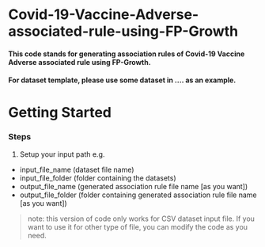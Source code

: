 # Covid-19-Vaccine-Adverse-associated-rule-using-FP-Growth
#### This code stands for generating association rules of Covid-19 Vaccine Adverse associated rule using FP-Growth.
#### For dataset template, please use some dataset in .... as an example.

# Getting Started
### Steps
1. Setup your input path e.g.
  * input_file_name (dataset file name)
  * input_file_folder (folder containing the datasets)
  * output_file_name (generated association rule file name [as you want])
  * output_file_folder (folder containing generated association rule file name [as you want])
> note: this version of code only works for CSV dataset input file. If you want to use it for other type of file, you can modify the code as you need.

